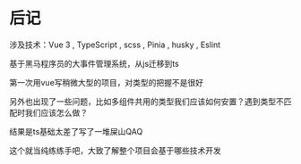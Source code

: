 # 后记

涉及技术：Vue 3 , TypeScript , scss , Pinia , husky , Eslint 

基于黑马程序员的大事件管理系统，从js迁移到ts

第一次用vue写稍微大型的项目，对类型的把握不是很好

另外也出现了一些问题，比如多组件共用的类型我们应该如何安置？遇到类型不匹配时我们应该怎么做？

结果是ts基础太差了写了一堆屎山QAQ

这个就当纯练练手吧，大致了解整个项目会基于哪些技术开发
